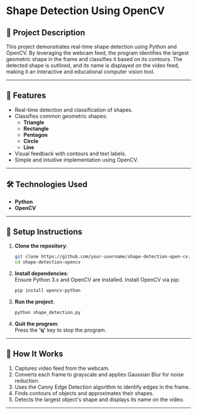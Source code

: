 # Shape Detection Using OpenCV  

## 📜 **Project Description**  
This project demonstrates real-time shape detection using Python and OpenCV. By leveraging the webcam feed, the program identifies the largest geometric shape in the frame and classifies it based on its contours. The detected shape is outlined, and its name is displayed on the video feed, making it an interactive and educational computer vision tool.  

---

## 🚀 **Features**  
- Real-time detection and classification of shapes.  
- Classifies common geometric shapes:  
  - **Triangle**  
  - **Rectangle**  
  - **Pentagon**  
  - **Circle**  
  - **Line**  
- Visual feedback with contours and text labels.  
- Simple and intuitive implementation using OpenCV.  

---

## 🛠️ **Technologies Used**  
- **Python**  
- **OpenCV**  

---

## 🔧 **Setup Instructions**  

1. **Clone the repository**:  
   ```bash  
   git clone https://github.com/your-username/shape-detection-open-cv.git  
   cd shape-detection-opencv  
   ```  

2. **Install dependencies**:  
   Ensure Python 3.x and OpenCV are installed. Install OpenCV via pip:  
   ```bash  
   pip install opencv-python  
   ```  

3. **Run the project**:  
   ```bash  
   python shape_detection.py  
   ```  

4. **Quit the program**:  
   Press the **'q'** key to stop the program.  

---

## 📸 **How It Works**  
1. Captures video feed from the webcam.  
2. Converts each frame to grayscale and applies Gaussian Blur for noise reduction.  
3. Uses the Canny Edge Detection algorithm to identify edges in the frame.  
4. Finds contours of objects and approximates their shapes.  
5. Detects the largest object's shape and displays its name on the video.  

---

